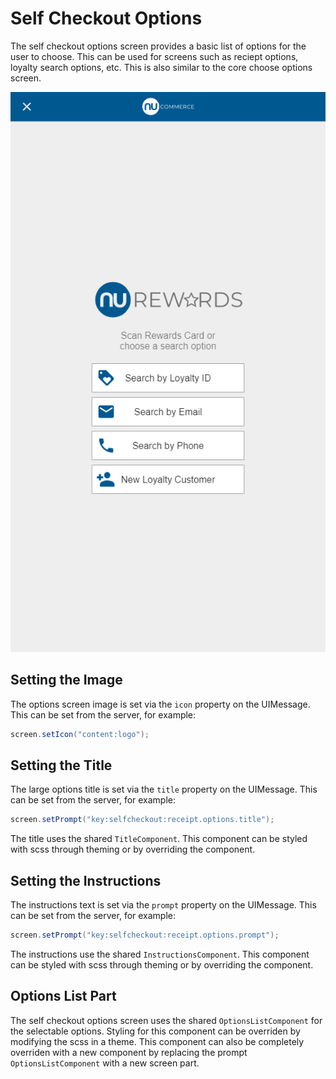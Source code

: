 # Self Checkout Options

The self checkout options screen provides a basic list of options for the user to choose. This can be used for screens such as reciept options, loyalty search options, etc.  This is also similar to the core choose options screen.

![Self Checkout Loyalty](images/self-checkout-loyalty.png)

## Setting the Image

The options screen image is set via the `icon` property on the UIMessage. This can be set from the server, for example:

``` java
screen.setIcon("content:logo");
```

## Setting the Title

The large options title is set via the `title` property on the UIMessage. This can be set from the server, for example:

``` java
screen.setPrompt("key:selfcheckout:receipt.options.title");
```

The title uses the shared `TitleComponent`. This component can be styled with scss through theming or by overriding the component.

## Setting the Instructions

The instructions text is set via the `prompt` property on the UIMessage. This can be set from the server, for example:

``` java
screen.setPrompt("key:selfcheckout:receipt.options.prompt");
```

The instructions use the shared `InstructionsComponent`. This component can be styled with scss through theming or by overriding the component.

## Options List Part

The self checkout options screen uses the shared `OptionsListComponent` for the selectable options. Styling for this component can be overriden by modifying the scss in a theme. This component can also be completely overriden with a new component by replacing the prompt `OptionsListComponent` with a new screen part.
